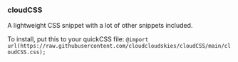 ### cloudCSS
A lightweight CSS snippet with a lot of other snippets included.

To install, put this to your quickCSS file: `@import url(https://raw.githubusercontent.com/cloudcloudskies/cloudCSS/main/cloudCSS.css);`
